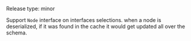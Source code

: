 Release type: minor

Support `Node` interface on interfaces selections.
when a node is deserialized,
if it was found in the cache it would get updated
all over the schema.
